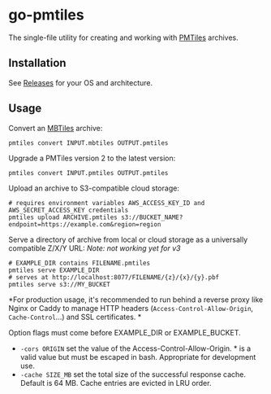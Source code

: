 # go-pmtiles

The single-file utility for creating and working with [PMTiles](github.com/protomaps/PMTiles) archives. 

## Installation

See [Releases](https://github.com/protomaps/go-pmtiles/releases) for your OS and architecture.

## Usage

Convert an [MBTiles](https://github.com/mapbox/mbtiles-spec/tree/master/1.3) archive:

    pmtiles convert INPUT.mbtiles OUTPUT.pmtiles
    
Upgrade a PMTiles version 2 to the latest version:

    pmtiles convert INPUT.pmtiles OUTPUT.pmtiles
    
Upload an archive to S3-compatible cloud storage:

    # requires environment variables AWS_ACCESS_KEY_ID and AWS_SECRET_ACCESS_KEY credentials
    pmtiles upload ARCHIVE.pmtiles s3://BUCKET_NAME?endpoint=https://example.com&region=region
    
Serve a directory of archive from local or cloud storage as a universally compatible Z/X/Y URL: *Note: not working yet for v3*

    # EXAMPLE_DIR contains FILENAME.pmtiles
    pmtiles serve EXAMPLE_DIR 
    # serves at http://localhost:8077/FILENAME/{z}/{x}/{y}.pbf
    pmtiles serve s3://MY_BUCKET
    
*For production usage, it's recommended to run behind a reverse proxy like Nginx or Caddy to manage HTTP headers (`Access-Control-Allow-Origin`, `Cache-Control`...) and SSL certificates. *

Option flags must come before EXAMPLE_DIR or EXAMPLE_BUCKET.

* `-cors ORIGIN` set the value of the Access-Control-Allow-Origin. * is a valid value but must be escaped in bash. Appropriate for development use.
* `-cache SIZE_MB` set the total size of the successful response cache. Default is 64 MB. Cache entries are evicted in LRU order.
    

